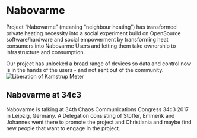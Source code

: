 # Nabovarme
Project “Nabovarme” (meaning “neighbour heating”) has transformed private heating necessity into a social experiment build on OpenSource software/hardware and social empowerment by transforming heat consumers into Nabovarme Users and letting them take ownership to infrastructure and consumption.


Our project has unlocked a broad range of devices so data and control now is in the hands of the users - and not sent out of the community.
![Liberation of Kamstrup Meter](https://nabovarme.github.com/images/kamstrup.png)

## Nabovarme at 34c3
Nabovarme is talking at 34th Chaos Communications Congress 34c3 2017 in Leipzig, Germany.
A Delegation consisting of Stoffer, Emmerik and Johannes went there to promote the project and Christiania and maybe
find new people that want to engage in the project.
